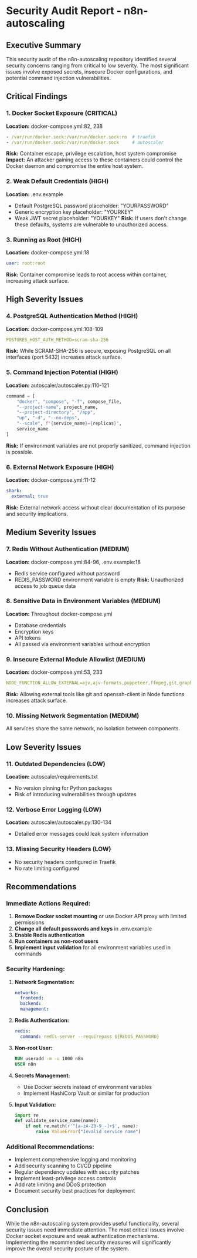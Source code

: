 # Security Audit Report - n8n-autoscaling

## Executive Summary

This security audit of the n8n-autoscaling repository identified several security concerns ranging from critical to low severity. The most significant issues involve exposed secrets, insecure Docker configurations, and potential command injection vulnerabilities.

## Critical Findings

### 1. Docker Socket Exposure (CRITICAL)
**Location:** docker-compose.yml:82, 238
```yaml
- /var/run/docker.sock:/var/run/docker.sock:ro  # traefik
- /var/run/docker.sock:/var/run/docker.sock     # autoscaler
```
**Risk:** Container escape, privilege escalation, host system compromise
**Impact:** An attacker gaining access to these containers could control the Docker daemon and compromise the entire host system.

### 2. Weak Default Credentials (HIGH)
**Location:** .env.example
- Default PostgreSQL password placeholder: "YOURPASSWORD"
- Generic encryption key placeholder: "YOURKEY"
- Weak JWT secret placeholder: "YOURKEY"
**Risk:** If users don't change these defaults, systems are vulnerable to unauthorized access.

### 3. Running as Root (HIGH)
**Location:** docker-compose.yml:18
```yaml
user: root:root
```
**Risk:** Container compromise leads to root access within container, increasing attack surface.

## High Severity Issues

### 4. PostgreSQL Authentication Method (HIGH)
**Location:** docker-compose.yml:108-109
```yaml
POSTGRES_HOST_AUTH_METHOD=scram-sha-256
```
**Risk:** While SCRAM-SHA-256 is secure, exposing PostgreSQL on all interfaces (port 5432) increases attack surface.

### 5. Command Injection Potential (HIGH)
**Location:** autoscaler/autoscaler.py:110-121
```python
command = [
    "docker", "compose", "-f", compose_file,
    "--project-name", project_name,
    "--project-directory", "/app",
    "up", "-d", "--no-deps",
    "--scale", f"{service_name}={replicas}",
    service_name
]
```
**Risk:** If environment variables are not properly sanitized, command injection is possible.

### 6. External Network Exposure (HIGH)
**Location:** docker-compose.yml:11-12
```yaml
shark:
  external: true
```
**Risk:** External network access without clear documentation of its purpose and security implications.

## Medium Severity Issues

### 7. Redis Without Authentication (MEDIUM)
**Location:** docker-compose.yml:84-96, .env.example:18
- Redis service configured without password
- REDIS_PASSWORD environment variable is empty
**Risk:** Unauthorized access to job queue data

### 8. Sensitive Data in Environment Variables (MEDIUM)
**Location:** Throughout docker-compose.yml
- Database credentials
- Encryption keys
- API tokens
- All passed via environment variables without encryption

### 9. Insecure External Module Allowlist (MEDIUM)
**Location:** docker-compose.yml:53, 233
```yaml
NODE_FUNCTION_ALLOW_EXTERNAL=ajv,ajv-formats,puppeteer,ffmpeg,git,graphicsmagick,openssh-client
```
**Risk:** Allowing external tools like git and openssh-client in Node functions increases attack surface.

### 10. Missing Network Segmentation (MEDIUM)
All services share the same network, no isolation between components.

## Low Severity Issues

### 11. Outdated Dependencies (LOW)
**Location:** autoscaler/requirements.txt
- No version pinning for Python packages
- Risk of introducing vulnerabilities through updates

### 12. Verbose Error Logging (LOW)
**Location:** autoscaler/autoscaler.py:130-134
- Detailed error messages could leak system information

### 13. Missing Security Headers (LOW)
- No security headers configured in Traefik
- No rate limiting configured

## Recommendations

### Immediate Actions Required:
1. **Remove Docker socket mounting** or use Docker API proxy with limited permissions
2. **Change all default passwords and keys** in .env.example
3. **Enable Redis authentication**
4. **Run containers as non-root users**
5. **Implement input validation** for all environment variables used in commands

### Security Hardening:
1. **Network Segmentation:**
   ```yaml
   networks:
     frontend:
     backend:
     management:
   ```

2. **Redis Authentication:**
   ```yaml
   redis:
     command: redis-server --requirepass ${REDIS_PASSWORD}
   ```

3. **Non-root User:**
   ```dockerfile
   RUN useradd -m -u 1000 n8n
   USER n8n
   ```

4. **Secrets Management:**
   - Use Docker secrets instead of environment variables
   - Implement HashiCorp Vault or similar for production

5. **Input Validation:**
   ```python
   import re
   def validate_service_name(name):
       if not re.match(r'^[a-zA-Z0-9_-]+$', name):
           raise ValueError("Invalid service name")
   ```

### Additional Recommendations:
- Implement comprehensive logging and monitoring
- Add security scanning to CI/CD pipeline
- Regular dependency updates with security patches
- Implement least-privilege access controls
- Add rate limiting and DDoS protection
- Document security best practices for deployment

## Conclusion

While the n8n-autoscaling system provides useful functionality, several security issues need immediate attention. The most critical issues involve Docker socket exposure and weak authentication mechanisms. Implementing the recommended security measures will significantly improve the overall security posture of the system.